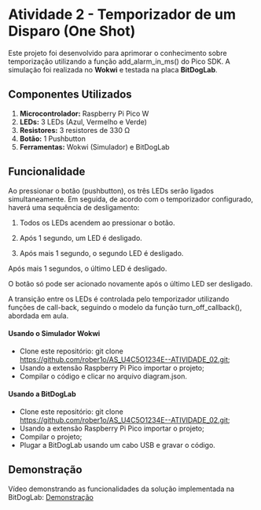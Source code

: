 # Atividade 2 - Temporizador de um Disparo (One Shot)

Este projeto foi desenvolvido para aprimorar o conhecimento sobre temporização utilizando a função add_alarm_in_ms() do Pico SDK. A simulação foi realizada no **Wokwi** e testada na placa **BitDogLab**.

## Componentes Utilizados

1. **Microcontrolador:** Raspberry Pi Pico W
2. **LEDs:** 3 LEDs (Azul, Vermelho e Verde)
3. **Resistores:** 3 resistores de 330 Ω
4. **Botão:** 1 Pushbutton
4. **Ferramentas:** Wokwi (Simulador) e BitDogLab

## Funcionalidade

Ao pressionar o botão (pushbutton), os três LEDs serão ligados simultaneamente. Em seguida, de acordo com o temporizador configurado, haverá uma sequência de desligamento:

1. Todos os LEDs acendem ao pressionar o botão.

2. Após 1 segundo, um LED é desligado.

3. Após mais 1 segundo, o segundo LED é desligado.

Após mais 1 segundos, o último LED é desligado.

O botão só pode ser acionado novamente após o último LED ser desligado.

A transição entre os LEDs é controlada pelo temporizador utilizando funções de call-back, seguindo o modelo da função turn_off_callback(), abordada em aula.


#### Usando o Simulador Wokwi

- Clone este repositório: git clone https://github.com/rober1o/AS_U4C5O1234E--ATIVIDADE_02.git;
- Usando a extensão Raspberry Pi Pico importar o projeto;
- Compilar o código e clicar no arquivo diagram.json.

#### Usando a BitDogLab

- Clone este repositório: git clone https://github.com/rober1o/AS_U4C5O1234E--ATIVIDADE_02.git;
- Usando a extensão Raspberry Pi Pico importar o projeto;
- Compilar o projeto;
- Plugar a BitDogLab usando um cabo USB e gravar o código.



## Demonstração

<!-- TODO: adicionar link do vídeo -->
Vídeo demonstrando as funcionalidades da solução implementada na BitDogLab: [Demonstração](https://youtu.be/tIvuOfA9YlU)
